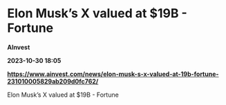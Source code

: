 # Elon Musk’s X valued at $19B - Fortune
**AInvest**

**2023-10-30 18:05**

**https://www.ainvest.com/news/elon-musk-s-x-valued-at-19b-fortune-231010005829ab209d0fc762/**

Elon Musk’s X valued at $19B - Fortune